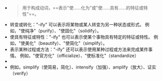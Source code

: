 - >用于构成动词，==表示"使......化为"或"使......具有......的特征或特性"==。
- 转变或转化："-ify" 可以表示将某物或某人转变为另一种状态或形式。
  例如，"使纯净"（purify）、"使固化"（solidify）。
- 使具有特征或特性："-ify" 也可以表示使某个事物具有特定的特征或特性。
  例如，"使美化"（beautify）、"使简化"（simplify）。
- 表示某种过程或方法："-ify" 还可以表示使用某种过程或方法来完成某件事情。
  例如，"使官方化"（officialize）、"使标准化"（standardize）
-
- 例如，simplify（使简易，简化）、intensify（加强）、amplify（放大）、证实（verify）